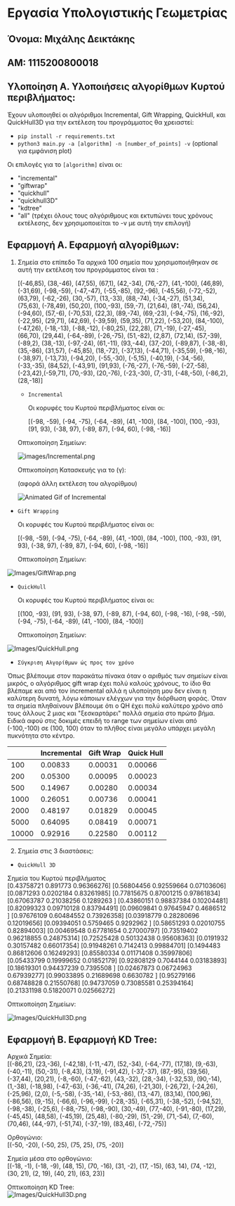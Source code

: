# Εργασία Υπολογιστικής Γεωμετρίας
## Όνομα: Μιχάλης Δεικτάκης
## ΑΜ: 1115200800018

## Υλοποίηση Α. Υλοποιήσεις αλγορίθμων Κυρτού περιβλήματος:
Έχουν υλοποιηθεί οι αλγόριθμοι Incremental, Gift Wrapping, QuickHull, και QuickHull3D για την εκτέλεση του προγράμματος θα χρειαστεί:
- `pip install -r requirements.txt`
- `python3 main.py -a [algorithm] -n [number_of_points] -v` (optional για εμφάνιση plot)

Οι επιλογές για το `[algorithm]` είναι οι:
- "incremental"
- "giftwrap"
- "quickhull"
- "quickhull3D"
- "kdtree"
- "all" (τρέχει όλους τους αλγόριθμους και εκτυπώνει τους χρόνους εκτέλεσης, δεν χρησιμοποιείται το -v με αυτή την επιλογή)

## Εφαρμογή Α. Εφαρμογή αλγορίθμων:
1) Σημεία στο επίπεδο
  Τα αρχικά 100 σημεία που χρησιμοποιήθηκαν σε αυτή την εκτέλεση του προγράμματος είναι τα :
     
     [(-46,85), (38,-46), (47,55), (67,1), (42,-34), (76,-27), (41,-100), (46,89), (-31,69), (-98,-59), (-47,-47), (-55,-85), (92,-96), (-45,56), (-72,-52), (63,79), (-62,-26), (30,-57), (13,-33), (88,-74), (-34,-27), (51,34), (75,63), (-78,49), (50,20), (100,-93), (59,-7), (21,64), (81,-74), (56,24), (-94,60), (57,-6), (-70,53), (22,3), (89,-74), (69,-23), (-94,-75), (16,-92), (-22,95), (29,71), (42,69), (-39,59), (59,35), (71,22), (-53,20), (84,-100), (-47,26), (-18,-13), (-88,-12), (-80,25), (22,28), (71,-19), (-27,-45), (66,70), (29,44), (-64,-89), (-26,-75), (51,-82), (2,87), (72,14), (57,-39), (-89,2), (38,-13), (-97,-24), (61,-11), (93,-44), (37,-20), (-89,87), (-38,-8), (35,-86), (31,57), (-45,85), (18,-72), (-37,13), (-44,71), (-35,59), (-98,-16), (-38,97), (-13,73), (-94,20), (-55,-30), (-5,15), (-40,19), (-34,-56), (-33,-35), (84,52), (-43,91), (91,93), (-76,-27), (-76,-59), (-27,-58), (-23,42),(-59,71), (70,-93), (20,-76), (-23,-30), (7,-31), (-48,-50), (-86,2), (28,-18)]
   
   - `Incremental`  
     
     Οι κορυφές του Κυρτού περιβλήματος είναι οι:
     
     [(-98, -59), (-94, -75), (-64, -89), (41, -100), (84, -100), (100, -93), (91, 93), (-38, 97), (-89, 87), (-94, 60), (-98, -16)]

   Οπτικοποίηση Σημείων:
   
   ![images/Incremental.png](Images/Incremental.png)

   Οπτικοποίηση Κατασκευής για το (γ):

    (αφορά άλλη εκτέλεση του αλγορίθμου)
   
   ![Animated Gif of Incremental](convex_hull_animation.gif)
   
  - `Gift Wrapping`
    
    Οι κορυφές του Κυρτού περιβλήματος είναι οι:

    [(-98, -59), (-94, -75), (-64, -89), (41, -100), (84, -100), (100, -93), (91, 93), (-38, 97), (-89, 87), (-94, 60), (-98, -16)]

     Οπτικοποίηση Σημείων:
   
   ![Images/GiftWrap.png](Images/GiftWrap.png)  

  - `QuickHull`
    
    Οι κορυφές του Κυρτού περιβλήματος είναι οι:

    [(100, -93), (91, 93), (-38, 97), (-89, 87), (-94, 60), (-98, -16), (-98, -59), (-94, -75), (-64, -89), (41, -100), (84, -100)]

     Οπτικοποίηση Σημείων:
   
   ![Images/QuickHull.png](Images/QuickHull.png) 

 - `Σύγκριση Αλγορίθμων ώς προς τον χρόνο`

Όπως βλέπουμε στον παρακάτω πίνακα όταν ο αριθμός των σημείων είναι μικρός, ο αλγόριθμος gift wrap έχει πολύ καλούς χρόνους,
το ίδιο θα βλέπαμε και από τον incremental αλλά η υλοποίηση μου δεν είναι η καλύτερη δυνατή, λόγω κάποιων ελέγχων για την διόρθωση φοράς.
Όταν τα σημεία πληθαίνουν βλέπουμε ότι ο QH έχει πολύ καλύτερο χρόνο από τους άλλους 2 μιας και "ξεσκαρτάρει" πολλά σημεία στο πρώτο βήμα.
Ειδικά αφού στις δοκιμές επειδή το range των σημείων είναι από (-100,-100) σε (100, 100) όταν το πλήθος είναι μεγάλο υπάρχει μεγάλη πυκνότητα στο κέντρο.

|           | Incremental | Gift Wrap  | Quick Hull |
|-----------|------------|------------|------------|
| 100       | 0.00833    | 0.00031    | 0.00066    |
| 200       | 0.05300    | 0.00095    | 0.00023    |
| 500       | 0.14967    | 0.00280    | 0.00034    |
| 1000      | 0.26051    | 0.00736    | 0.00041    |
| 2000      | 0.48197    | 0.01829    | 0.00045    |
| 5000      | 0.64095    | 0.08419    | 0.00071    |
| 10000     | 0.92916    | 0.22580    | 0.00112    |  


2) Σημεία στις 3 διαστάσεις:

- `QuickHull 3D`

Σημεία του Κυρτού περιβλήματος  
[0.43758721 0.891773   0.96366276]
[0.56804456 0.92559664 0.07103606]
[0.0871293  0.0202184  0.83261985]
[0.77815675 0.87001215 0.97861834]
[0.67063787 0.21038256 0.1289263 ]
[0.43860151 0.98837384 0.10204481]
[0.82099323 0.09710128 0.83794491]
[0.09609841 0.97645947 0.4686512 ]
[0.97676109 0.60484552 0.73926358]
[0.03918779 0.28280696 0.12019656]
[0.09394051 0.5759465  0.9292962 ]
[0.58651293 0.02010755 0.82894003]
[0.00469548 0.67781654 0.27000797]
[0.73519402 0.96218855 0.24875314]
[0.72525428 0.50132438 0.95608363]
[0.0191932  0.30157482 0.66017354]
[0.91948261 0.7142413  0.99884701]
[0.1494483  0.86812606 0.16249293]
[0.85580334 0.01171408 0.35997806]
[0.05433799 0.19999652 0.01852179]
[0.92808129 0.7044144  0.03183893]
[0.18619301 0.94437239 0.7395508 ]
[0.02467873 0.06724963 0.67939277]
[0.99033895 0.21689698 0.6630782 ]
[0.95279166 0.68748828 0.21550768]
[0.94737059 0.73085581 0.25394164]
[0.21331198 0.51820071 0.02566272]  

Οπτικοποίηση Σημείων:  

![Images/QuickHull3D.png](Images/QuickHull3D.png)  

## Εφαρμογή B. Εφαρμογή KD Tree:  

Αρχικά Σημεία:  
[(-86,21), (23,-36), (-42,18), (-11,-47), (52,-34), (-64,-77), (17,18), (9,-63), (-40,-11), (50,-31), (-8,43), (3,19), (-91,42), (-37,-37), (87,-95), (39,56), (-37,44), (20,21), (-8,-60), (-47,-62), (43,-32), (28,-34), (-32,53), (90,-14), (1,-38), (-18,98), (-47,-63), (-36,-41), (74,26), (-21,30), (-26,72), (-24,26), (-25,96), (2,0), (-5,-58), (-35,-14), (-53,-86), (13,-47), (83,14), (100,96), (-86,56), (9,-15), (-66,6), (-96,-99), (-28,-35), (-65,31), (-38,-52), (-94,52), (-98,-38), (-25,6), (-88,-75), (-98,-90), (30,-49), (77,-40), (-91,-80), (17,29), (-45,45), (48,58), (-45,19), (25,48), (-80,-29), (51,-29), (71,-54), (7,-60), (70,46), (44,-97), (-51,74), (-37,-19), (83,46), (-72,-75)]  

Ορθογώνιο:  
[(-50, -20), (-50, 25), (75, 25), (75, -20)]  

Σημεία μέσα στο ορθογώνιο:  
[(-18, -1), (-18, -9), (48, 15), (70, -16), (31, -2), (17, -15), (63, 14), (74, -12), (30, 21), (2, 19), (40, 21), (63, 23)]  

Οπτικοποίηση KD Tree:  
![Images/QuickHull3D.png](Images/QuickHull3D.png)  


